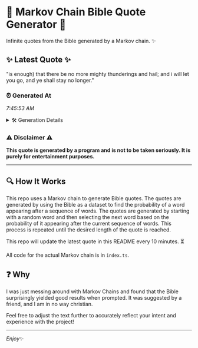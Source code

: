 # 📖 Markov Chain Bible Quote Generator 📖

Infinite quotes from the Bible generated by a Markov chain. ✨

## ✨ Latest Quote ✨
"is enough) that there be no more mighty thunderings and hail; and i will let you go, and ye shall stay no longer."

### ⏰ Generated At
*7:45:53 AM*

<details>
    <summary>🛠️ Generation Details</summary>
    <p>
        <strong>🌱 Seed:</strong> is<br>
        <strong>🔄 Iterations:</strong> 22<br>
        <strong>📜 Context History:</strong><br>[ is ]: enough)<br>[ is, enough) ]: that<br>[ is, enough), that ]: there<br>[ is, enough), that, there ]: be<br>[ is, enough), that, there, be ]: no<br>[ is, enough), that, there, be, no ]: more<br>[ enough), that, there, be, no, more ]: mighty<br>[ that, there, be, no, more, mighty ]: thunderings<br>[ there, be, no, more, mighty, thunderings ]: and<br>[ be, no, more, mighty, thunderings, and ]: hail;<br>[ no, more, mighty, thunderings, and, hail; ]: and<br>[ more, mighty, thunderings, and, hail;, and ]: i<br>[ mighty, thunderings, and, hail;, and, i ]: will<br>[ thunderings, and, hail;, and, i, will ]: let<br>[ and, hail;, and, i, will, let ]: you<br>[ hail;, and, i, will, let, you ]: go,<br>[ and, i, will, let, you, go, ]: and<br>[ i, will, let, you, go,, and ]: ye<br>[ will, let, you, go,, and, ye ]: shall<br>[ let, you, go,, and, ye, shall ]: stay<br>[ you, go,, and, ye, shall, stay ]: no<br>[ go,, and, ye, shall, stay, no ]: longer.<br>
    </p>
</details>

### ⚠️ Disclaimer ⚠️
**This quote is generated by a program and is not to be taken seriously. It is purely for entertainment purposes.**

---

## 🔍 How It Works

This repo uses a Markov chain to generate Bible quotes. The quotes are generated by using the Bible as a dataset to find the probability of a word appearing after a sequence of words. The quotes are generated by starting with a random word and then selecting the next word based on the probability of it appearing after the current sequence of words. This process is repeated until the desired length of the quote is reached.

This repo will update the latest quote in this README every 10 minutes. ⏳

All code for the actual Markov chain is in `index.ts`.

## ❓ Why

I was just messing around with Markov Chains and found that the Bible surprisingly yielded good results when prompted. 
It was suggested by a friend, and I am in no way christian.

Feel free to adjust the text further to accurately reflect your intent and experience with the project!

---

*Enjoy*✨
